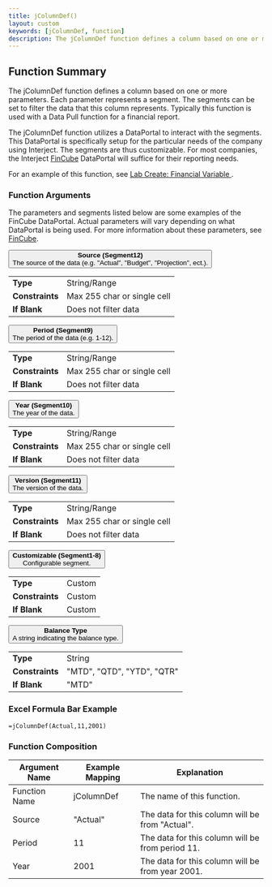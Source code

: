 ```yaml
---
title: jColumnDef()
layout: custom
keywords: [jColumnDef, function]
description: The jColumnDef function defines a column based on one or more parameters.
---
```


##  Function Summary
The jColumnDef function defines a column based on one or more parameters. Each parameter represents a segment. The segments can be set to filter the data that this column represents. Typically this function is used with a Data Pull function for a financial report.

The jColumnDef function utilizes a DataPortal to interact with the segments. This DataPortal is specifically setup for the particular needs of the company using Interject. The segments are thus customizable. For most companies, the Interject [FinCube](/wIndex/FinCube---The-Financial-Cube.html) DataPortal will suffice for their reporting needs.

For an example of this function, see [Lab Create: Financial Variable ](/wGetStarted/L-Create-FinancialVariable.html).

###  Function Arguments

The parameters and segments listed below are some examples of the FinCube DataPortal. Actual parameters will vary depending on what DataPortal is being used. For more information about these parameters, see [FinCube](/wIndex/FinCube---The-Financial-Cube.html).

<button class="collapsible-parameter">**Source (Segment12)**<br>The source of the data (e.g. "Actual", "Budget", "Projection", ect.).</button>
<div markdown="1" class="panel-parameter">
<table>
  <tbody>
    <tr>
		<td class="pph"><b>Type</b></td>
		<td>String/Range</td>
    </tr>
    <tr>
		<td class="pph"><b>Constraints</b></td>
		<td>Max 255 char or single cell</td>
    </tr>
    <tr>
		<td class="pph"><b>If Blank</b></td>
		<td>Does not filter data</td>
    </tr>
  </tbody>
</table>
</div>

<button class="collapsible-parameter">**Period (Segment9)**<br>The period of the data (e.g. 1-12).</button>
<div markdown="1" class="panel-parameter">
<table>
  <tbody>
    <tr>
		<td class="pph"><b>Type</b></td>
		<td>String/Range</td>
    </tr>
    <tr>
		<td class="pph"><b>Constraints</b></td>
		<td>Max 255 char or single cell</td>
    </tr>
    <tr>
		<td class="pph"><b>If Blank</b></td>
		<td>Does not filter data</td>
    </tr>
  </tbody>
</table>
</div>

<button class="collapsible-parameter">**Year (Segment10)**<br>The year of the data.</button>
<div markdown="1" class="panel-parameter">
<table>
  <tbody>
    <tr>
		<td class="pph"><b>Type</b></td>
		<td>String/Range</td>
    </tr>
    <tr>
		<td class="pph"><b>Constraints</b></td>
		<td>Max 255 char or single cell</td>
    </tr>
    <tr>
		<td class="pph"><b>If Blank</b></td>
		<td>Does not filter data</td>
    </tr>
  </tbody>
</table>
</div>

<button class="collapsible-parameter">**Version (Segment11)**<br>The version of the data.</button>
<div markdown="1" class="panel-parameter">
<table>
  <tbody>
    <tr>
		<td class="pph"><b>Type</b></td>
		<td>String/Range</td>
    </tr>
    <tr>
		<td class="pph"><b>Constraints</b></td>
		<td>Max 255 char or single cell</td>
    </tr>
    <tr>
		<td class="pph"><b>If Blank</b></td>
		<td>Does not filter data</td>
    </tr>
  </tbody>
</table>
</div>

<button class="collapsible-parameter">**Customizable (Segment1-8)**<br>Configurable segment.</button>
<div markdown="1" class="panel-parameter">
<table>
  <tbody>
    <tr>
		<td class="pph"><b>Type</b></td>
		<td>Custom</td>
    </tr>
    <tr>
		<td class="pph"><b>Constraints</b></td>
		<td>Custom</td>
    </tr>
    <tr>
		<td class="pph"><b>If Blank</b></td>
		<td>Custom</td>
    </tr>
  </tbody>
</table>
</div>

<button class="collapsible-parameter">**Balance Type**<br>A string indicating the balance type.</button>
<div markdown="1" class="panel-parameter">
<table>
  <tbody>
    <tr>
		<td class="pph"><b>Type</b></td>
		<td>String</td>
    </tr>
    <tr>
		<td class="pph"><b>Constraints</b></td>
		<td>"MTD", "QTD", "YTD", "QTR"</td>
    </tr>
    <tr>
		<td class="pph"><b>If Blank</b></td>
		<td>"MTD"</td>
    </tr>
  </tbody>
</table>
</div>


###  Excel Formula Bar Example

```Excel
=jColumnDef(Actual,11,2001)
```



###  Function Composition

| Argument Name  |  Example Mapping  |  Explanation   |  
|------|------|------|
|  Function Name  |  jColumnDef  |  The name of this function.  |  
|  Source  |  "Actual"  |  The data for this column will be from "Actual".  |  
|  Period  |  11  |  The data for this column will be from period 11.  |  
|  Year  |  2001  |  The data for this column will be from year 2001.  |  
